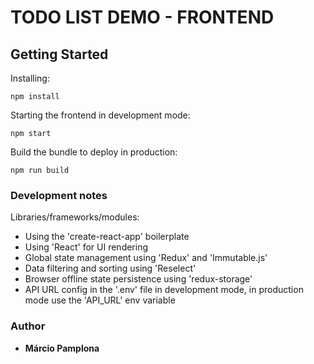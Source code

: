 # TODO LIST DEMO - FRONTEND

## Getting Started

Installing:

```
npm install
```

Starting the frontend in development mode:

```
npm start
```

Build the bundle to deploy in production:

```
npm run build
```

### Development notes

Libraries/frameworks/modules:

- Using the 'create-react-app' boilerplate
- Using 'React' for UI rendering
- Global state management using 'Redux' and 'Immutable.js'
- Data filtering and sorting using 'Reselect'
- Browser offline state persistence using 'redux-storage'
- API URL config in the '.env' file in development mode, in
  production mode use the 'API_URL' env variable

### Author

- **Márcio Pamplona**

